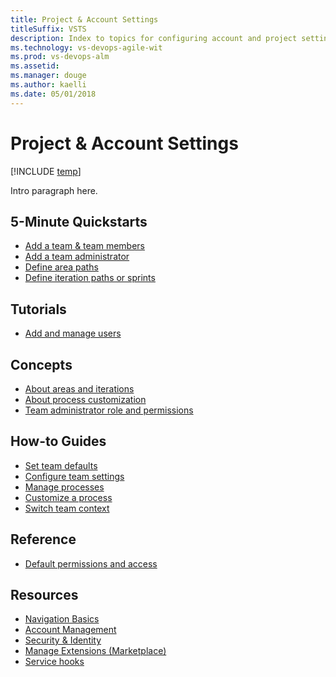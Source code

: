 ```yaml
---
title: Project & Account Settings
titleSuffix: VSTS
description: Index to topics for configuring account and project settings for VSTS and Vertical Apps 
ms.technology: vs-devops-agile-wit
ms.prod: vs-devops-alm
ms.assetid: 
ms.manager: douge
ms.author: kaelli
ms.date: 05/01/2018
---
```


# Project & Account Settings 

[!INCLUDE [temp](../_shared/version-vsts-tfs-all-versions.md)]

Intro paragraph here. 

## 5-Minute Quickstarts    

- [Add a team & team members](../work/scale/multiple-teams.md?toc=/vsts/settings/toc.json&bc=/vsts/settings/breadcrumb/toc.json)  
- [Add a team administrator](../work/scale/add-team-administrator.md?toc=/vsts/settings/toc.json&bc=/vsts/settings/breadcrumb/toc.json) 
- [Define area paths](set-area-paths.md)
- [Define iteration paths or sprints](set-iteration-paths-sprints.md)  

## Tutorials

- [Add and manage users](../accounts/add-account-users-from-user-hub.md?toc=/vsts/settings/toc.json&bc=/vsts/settings/breadcrumb/toc.json)  

## Concepts 

- [About areas and iterations](../work/customize/about-areas-iterations.md?toc=/vsts/settings/toc.json&bc=/vsts/settings/breadcrumb/toc.json)  
- [About process customization](../work/customize/inheritance-process-model.md?toc=/vsts/settings/toc.json&bc=/vsts/settings/breadcrumb/toc.json)        
- [Team administrator role and permissions](../work/scale/team-administrator-permissions.md?toc=/vsts/settings/toc.json&bc=/vsts/settings/breadcrumb/toc.json)

## How-to Guides
- [Set team defaults](../work/scale/set-team-defaults.md?toc=/vsts/settings/toc.json&bc=/vsts/settings/breadcrumb/toc.json)    
- [Configure team settings](../work/scale/manage-team-assets.md?toc=/vsts/settings/toc.json&bc=/vsts/settings/breadcrumb/toc.json) 
- [Manage processes](../work/customize/process/manage-process.md?toc=/vsts/settings/toc.json&bc=/vsts/settings/breadcrumb/toc.json)  
- [Customize a process](../work/customize/process/customize-process.md?toc=/vsts/settings/toc.json&bc=/vsts/settings/breadcrumb/toc.json)  
- [Switch team context](switch-team-context.md)


## Reference
- [Default permissions and access](../security/permissions-access.md?toc=/vsts/settings/toc.json&bc=/vsts/settings/breadcrumb/toc.json)    


## Resources 
- [Navigation Basics](../user-guide/work-web-portal.md) 
- [Account Management](../accounts/index.md) 
- [Security & Identity](../security/index.md) 
- [Manage Extensions (Marketplace)](../marketplace/index.md) 
- [Service hooks](../service-hooks/index.md) 
 